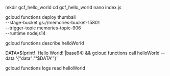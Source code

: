 mkdir gcf_hello_world
cd gcf_hello_world
nano index.js

gcloud functions deploy thumbail \
  --stage-bucket gs://memories-bucket-15801 \
  --trigger-topic memories-topic-906 \
  --runtime nodejs14

gcloud functions describe helloWorld

DATA=$(printf 'Hello World!'|base64) && gcloud functions call helloWorld --data '{"data":"'$DATA'"}'

gcloud functions logs read helloWorld